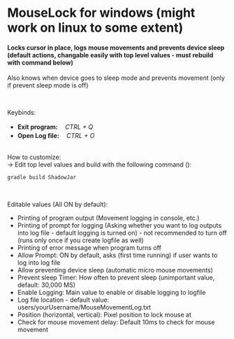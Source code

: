 # MouseLock for windows  (might work on linux to some extent)                                                                                                                                                                                                                                                    
#### Locks cursor in place, logs mouse movements and prevents device sleep (default actions, changable easily with top level values - must rebuild with command below)

Also knows when device goes to sleep mode and prevents movement (only if prevent sleep mode is off)

<br />

Keybinds:
- **Exit program:** ㅤ*CTRL + Q*
- **Open Log file:** ㅤ*CTRL + O*
<br />
How to customize: <br /> -> Edit top level values and build with the following command ():

```gradle
gradle build ShadowJar
```
<br />

Editable values (All ON by default):
- Printing of program output (Movement logging in console, etc.)
- Printing of prompt for logging (Asking whether you want to log outputs into log file  -  default logging is turned on) - not recommended to turn off (runs only once if you create logfile as well)
- Printing of error message when program turns off <br />
- Allow Prompt: ON by default, asks (first time running) if user wants to log into log file
- Allow preventing device sleep (automatic micro mouse movements)
- Prevent sleep Timer: How often to prevent sleep (unimportant value, default: 30,000 MS) <br />
- Enable Logging: Main value to enable or disable logging to logfile
- Log file location - default value: users/yourUsername/MouseMovementLog.txt <br />
- Position (horizontal, vertical): Pixel position to lock mouse at
- Check for mouse movement delay: Default 10ms to check for mouse movement
